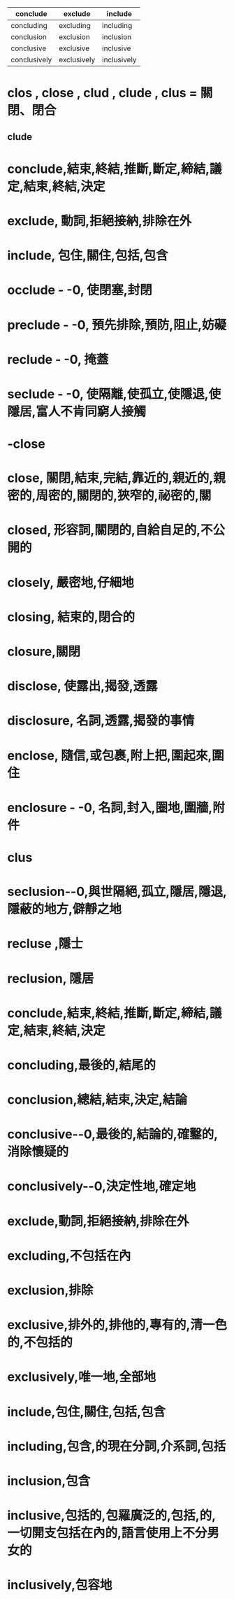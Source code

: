 | conclude     | exclude     | include     |
|--------------|-------------|-------------|
| concluding   | excluding   | including   |
| conclusion   | exclusion   | inclusion   |
| conclusive   | exclusive   | inclusive   |
| conclusively | exclusively | inclusively |

# clos , close , clud , clude , clus = 關閉、閉合
## clude
# conclude,結束,終結,推斷,斷定,締結,議定,結束,終結,決定
# exclude, 動詞,拒絕接納,排除在外
# include, 包住,關住,包括,包含
# occlude - -0, 使閉塞,封閉
# preclude - -0, 預先排除,預防,阻止,妨礙
# reclude - -0, 掩蓋
# seclude - -0, 使隔離,使孤立,使隱退,使隱居,富人不肯同窮人接觸

# -close
# close, 關閉,結束,完結,靠近的,親近的,親密的,周密的,關閉的,狹窄的,祕密的,關
# closed, 形容詞,關閉的,自給自足的,不公開的
# closely, 嚴密地,仔細地
# closing, 結束的,閉合的
# closure,關閉
# disclose, 使露出,揭發,透露
# disclosure, 名詞,透露,揭發的事情
# enclose, 隨信,或包裹,附上把,圍起來,圍住
# enclosure - -0, 名詞,封入,圈地,圍牆,附件

# clus
# seclusion--0,與世隔絕,孤立,隱居,隱退,隱蔽的地方,僻靜之地
# recluse ,隱士
# reclusion, 隱居

# conclude,結束,終結,推斷,斷定,締結,議定,結束,終結,決定
# concluding,最後的,結尾的
# conclusion,總結,結束,決定,結論
# conclusive--0,最後的,結論的,確鑿的,消除懷疑的
# conclusively--0,決定性地,確定地
# exclude,動詞,拒絕接納,排除在外
# excluding,不包括在內
# exclusion,排除
# exclusive,排外的,排他的,專有的,清一色的,不包括的
# exclusively,唯一地,全部地
# include,包住,關住,包括,包含
# including,包含,的現在分詞,介系詞,包括
# inclusion,包含
# inclusive,包括的,包羅廣泛的,包括,的,一切開支包括在內的,語言使用上不分男女的
# inclusively,包容地